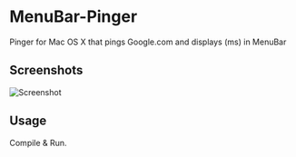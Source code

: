# MenuBar-Pinger
Pinger for Mac OS X that pings Google.com and displays (ms) in MenuBar

## Screenshots

![Screenshot](https://raw.githubusercontent.com/ahmed-shehata/MenuBar-Pinger/master/scrn.png)


## Usage

Compile & Run.
